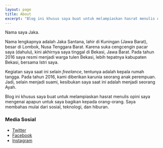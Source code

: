 ```yaml
---
layout: page
title: About
excerpt: "Blog ini khusus saya buat untuk melampiaskan hasrat menulis opini saya mengenai apapun untuk saya bagikan kepada orang-orang."
---
```


Nama saya Jaka. 

Nama lengkapnya adalah Jaka Santana, lahir di Kuningan (Jawa Barat), besar di Lombok, Nusa Tenggara Barat. Karena suka cengcengin pacar saya (dahulu), kini akhirnya saya tinggal di Bekasi, Jawa Barat. Pada tahun 2016 saya resmi menjadi warga tulen Bekasi, lebih tepatnya kabupaten Bekasi, bersama Istri saya.

Kegiatan saya saat ini selain *freelance*, tentunya adalah kepala rumah tangga. Pada tahun 2016, kami diberikan karunia seorang anak perempuan. Jadi, selain menjadi suami, kesibukan saya saat ini adalah menjadi seorang Ayah.

Blog ini khusus saya buat untuk melampiaskan hasrat menulis opini saya mengenai apapun untuk saya bagikan kepada orang-orang. Saya membahas mulai dari sosial, teknologi, dan hiburan.

### Media Sosial
- [Twitter](https://twitter.com/delapanpx)
- [Facebook](https://facebook.com/delapanpiksel)
- [Instagram](https://instagram.com/delapanpx)